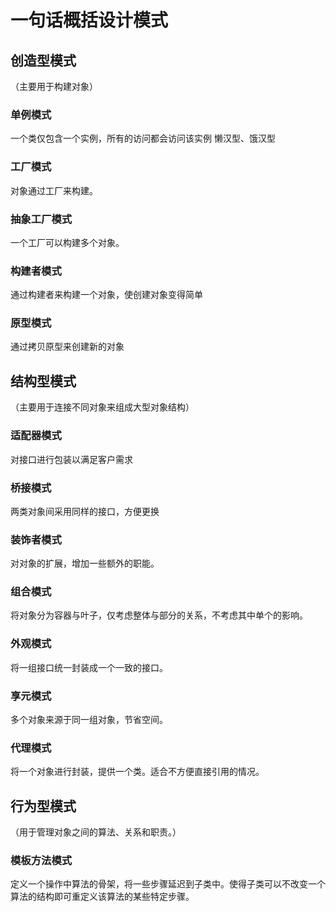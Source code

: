 # 一句话概括设计模式
## 创造型模式
（主要用于构建对象）
### 单例模式
一个类仅包含一个实例，所有的访问都会访问该实例
懒汉型、饿汉型
### 工厂模式
对象通过工厂来构建。
### 抽象工厂模式
一个工厂可以构建多个对象。
### 构建者模式
通过构建者来构建一个对象，使创建对象变得简单
### 原型模式
通过拷贝原型来创建新的对象
## 结构型模式
（主要用于连接不同对象来组成大型对象结构）
### 适配器模式
对接口进行包装以满足客户需求
### 桥接模式
两类对象间采用同样的接口，方便更换
### 装饰者模式
对对象的扩展，增加一些额外的职能。
### 组合模式
将对象分为容器与叶子，仅考虑整体与部分的关系，不考虑其中单个的影响。
### 外观模式
将一组接口统一封装成一个一致的接口。
### 享元模式
多个对象来源于同一组对象，节省空间。
### 代理模式
将一个对象进行封装，提供一个类。适合不方便直接引用的情况。
## 行为型模式
（用于管理对象之间的算法、关系和职责。）
### 模板方法模式
定义一个操作中算法的骨架，将一些步骤延迟到子类中。使得子类可以不改变一个算法的结构即可重定义该算法的某些特定步骤。
